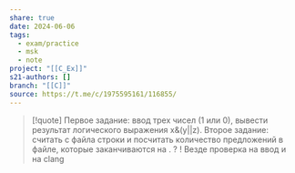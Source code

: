 ```yaml
---
share: true
date: 2024-06-06
tags:
  - exam/practice
  - msk
  - note
project: "[[C_Ex]]"
s21-authors: []
branch: "[[C]]"
source: https://t.me/c/1975595161/116855/
---
```


> [!quote] 
> Первое задание: ввод трех чисел (1 или 0), вывести результат логического выражения x&(y||z).
>  Второе задание: считать с файла строки и посчитать количество предложений в файле, которые заканчиваются на . ? !
>  Везде проверка на ввод и на clang

